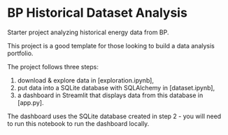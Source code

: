 # BP Historical Dataset Analysis

Starter project analyzing historical energy data from BP.

This project is a good template for those looking to build a data analysis portfolio.

The project follows three steps:

1. download & explore data in [exploration.ipynb],
2. put data into a SQLite database with SQLAlchemy in [dataset.ipynb],
3. a dashboard in Streamlit that displays data from this database in [app.py].

The dashboard uses the SQLite database created in step 2 - you will need to run this notebook to run the dashboard locally.
